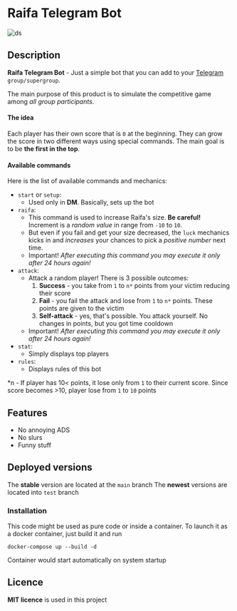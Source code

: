 # Raifa Telegram Bot
![ds](https://i.imgur.com/i0y6ku6.jpeg)
## Description
**Raifa Telegram Bot** - Just a simple bot that you can add to your [Telegram](https://telegram.org/) `group/supergroup`.

The main purpose of this product is to simulate the competitive game among _all group participants_.
#### The idea
Each player has their own score that is `0` at the beginning. They can grow the score in two different ways using special commands. The main goal is to be **the first in the top**.
#### Available commands
Here is the list of available commands and mechanics:
- `start` or `setup`:
	- Used only in **DM**. Basically, sets up the bot
- `raifa`:
	- This command is used to increase Raifa's size. **Be careful!** Increment is a _random value_ in range from `-10` to `10`. 
	- But even if you fail and get your size decreased, the `luck` mechanics kicks in and _increases_ your chances to pick a _positive number_ next time.
	- Important! _After executing this command you may execute it only after 24 hours again!_
- `attack`:
	- Attack a random player! There is 3 possible outcomes:
		1. **Success** - you take from `1` to `n*` points from your victim reducing their score
		2. **Fail** - you fail the attack and lose from `1` to `n*` points. These points are given to the victim
		3. **Self-attack** - yes, that's possible. You attack yourself. No changes in points, but you got time cooldown
	- Important! _After executing this command you may execute it only after 24 hours again!_
- `stat`:
	- Simply displays top players
- `rules`:
	- Displays rules of this bot

\*n - If player has 10< points, it lose only from `1` to their current score. Since score becomes >10, player lose from `1` to `10` points

## Features
- No annoying ADS
- No slurs
- Funny stuff
## Deployed versions
The **stable** version are located at the `main` branch
The **newest** versions are located into `test` branch
### Installation
This code might be used as pure code or inside a container.
To launch it as a docker container, just build it and run
```
docker-compose up --build -d
```
Container would start automatically on system startup
## Licence
**MIT licence** is used in this project